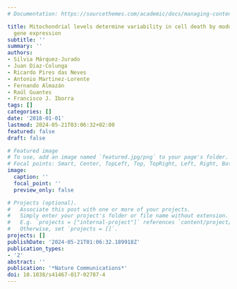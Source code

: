 ```yaml
---
# Documentation: https://sourcethemes.com/academic/docs/managing-content/

title: Mitochondrial levels determine variability in cell death by modulating apoptotic
  gene expression
subtitle: ''
summary: ''
authors:
- Silvia Márquez-Jurado
- Juan Díaz-Colunga
- Ricardo Pires das Neves
- Antonio Martinez-Lorente
- Fernando Almazán
- Raúl Guantes
- Francisco J. Iborra
tags: []
categories: []
date: '2018-01-01'
lastmod: 2024-05-21T03:06:32+02:00
featured: false
draft: false

# Featured image
# To use, add an image named `featured.jpg/png` to your page's folder.
# Focal points: Smart, Center, TopLeft, Top, TopRight, Left, Right, BottomLeft, Bottom, BottomRight.
image:
  caption: ''
  focal_point: ''
  preview_only: false

# Projects (optional).
#   Associate this post with one or more of your projects.
#   Simply enter your project's folder or file name without extension.
#   E.g. `projects = ["internal-project"]` references `content/project/deep-learning/index.md`.
#   Otherwise, set `projects = []`.
projects: []
publishDate: '2024-05-21T01:06:32.189918Z'
publication_types:
- '2'
abstract: ''
publication: '*Nature Communications*'
doi: 10.1038/s41467-017-02787-4
---
```

